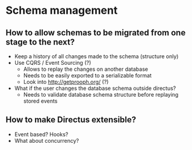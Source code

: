 # Schema management

## How to allow schemas to be migrated from one stage to the next?

-   Keep a history of all changes made to the schema (structure only)
-   Use CQRS / Event Sourcing (?)
    -   Allows to replay the changes on another database
    -   Needs to be easily exported to a serializable format
    -   Look into http://getprooph.org/ (?)
-   What if the user changes the database schema outside directus?
    -   Needs to validate database schema structure before replaying stored events

## How to make Directus extensible?

-   Event based? Hooks?
-   What about concurrency?

